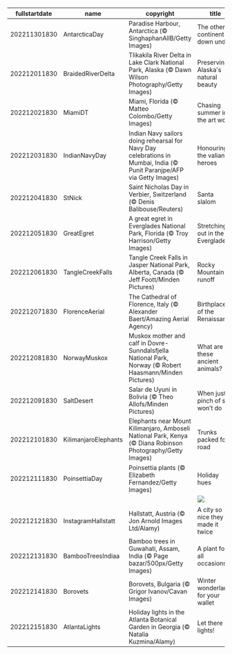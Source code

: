 |fullstartdate|name|copyright|title|image|
|--|--|--|--|--|
202211301830|AntarcticaDay|Paradise Harbour, Antarctica (© SinghaphanAllB/Getty Images)|The other continent down under|![](/en-IN/2022/12/202211301830AntarcticaDay.jpg)|
202212011830|BraidedRiverDelta|Tlikakila River Delta in Lake Clark National Park, Alaska (© Dawn Wilson Photography/Getty Images)|Preserving Alaska's natural beauty|![](/en-IN/2022/12/202212011830BraidedRiverDelta.jpg)|
202212021830|MiamiDT|Miami, Florida (© Matteo Colombo/Getty Images)|Chasing summer in the art world|![](/en-IN/2022/12/202212021830MiamiDT.jpg)|
202212031830|IndianNavyDay|Indian Navy sailors doing rehearsal for Navy Day celebrations in Mumbai, India (© Punit Paranjpe/AFP via Getty Images)|Honouring the valiant heroes|![](/en-IN/2022/12/202212031830IndianNavyDay.jpg)|
202212041830|StNick|Saint Nicholas Day in Verbier, Switzerland (© Denis Balibouse/Reuters)|Santa slalom|![](/en-IN/2022/12/202212041830StNick.jpg)|
202212051830|GreatEgret|A great egret in Everglades National Park, Florida (© Troy Harrison/Getty Images)|Stretching out in the Everglades|![](/en-IN/2022/12/202212051830GreatEgret.jpg)|
202212061830|TangleCreekFalls|Tangle Creek Falls in Jasper National Park, Alberta, Canada (© Jeff Foott/Minden Pictures)|Rocky Mountain runoff|![](/en-IN/2022/12/202212061830TangleCreekFalls.jpg)|
202212071830|FlorenceAerial|The Cathedral of Florence, Italy (© Alexander Baert/Amazing Aerial Agency)|Birthplace of the Renaissance|![](/en-IN/2022/12/202212071830FlorenceAerial.jpg)|
202212081830|NorwayMuskox|Muskox mother and calf in Dovre-Sunndalsfjella National Park, Norway (© Robert Haasmann/Minden Pictures)|What are these ancient animals?|![](/en-IN/2022/12/202212081830NorwayMuskox.jpg)|
202212091830|SaltDesert|Salar de Uyuni in Bolivia (© Theo Allofs/Minden Pictures)|When just a pinch of salt won’t do|![](/en-IN/2022/12/202212091830SaltDesert.jpg)|
202212101830|KilimanjaroElephants|Elephants near Mount Kilimanjaro, Amboseli National Park, Kenya (© Diana Robinson Photography/Getty Images)|Trunks packed for road|![](/en-IN/2022/12/202212101830KilimanjaroElephants.jpg)|
202212111830|PoinsettiaDay|Poinsettia plants (© Elizabeth Fernandez/Getty Images)|Holiday hues|![](/en-IN/2022/12/202212111830PoinsettiaDay.jpg)|
||||![](/en-IN/2022/12/.jpg)|
202212121830|InstagramHallstatt|Hallstatt, Austria (© Jon Arnold Images Ltd/Alamy)|A city so nice they made it twice|![](/en-IN/2022/12/202212121830InstagramHallstatt.jpg)|
202212131830|BambooTreesIndiaa|Bamboo trees in Guwahati, Assam, India (© Page bazar/500px/Getty Images)|A plant for all occasions|![](/en-IN/2022/12/202212131830BambooTreesIndiaa.jpg)|
202212141830|Borovets|Borovets, Bulgaria (© Grigor Ivanov/Cavan Images)|Winter wonderland for your wallet|![](/en-IN/2022/12/202212141830Borovets.jpg)|
202212151830|AtlantaLights|Holiday lights in the Atlanta Botanical Garden in Georgia (© Natalia Kuzmina/Alamy)|Let there be lights!|![](/en-IN/2022/12/202212151830AtlantaLights.jpg)|
